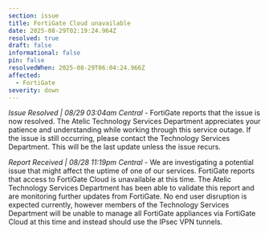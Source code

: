 ```yaml
---
section: issue
title: FortiGate Cloud unavailable
date: 2025-08-29T02:19:24.964Z
resolved: true
draft: false
informational: false
pin: false
resolvedWhen: 2025-08-29T06:04:24.966Z
affected:
  - FortiGate
severity: down
---
```

*Issue Resolved | 08/29 03:04am Central* - FortiGate reports that the issue is now resolved. The Atelic Technology Services Department appreciates your patience and understanding while working through this service outage. If the issue is still occurring, please contact the Technology Services Department. This will be the last update unless the issue recurs.

*Report Received | 08/28 11:19pm Central* - We are investigating a potential issue that might affect the uptime of one of our services. FortiGate reports that access to FortiGate Cloud is unavailable at this time. The Atelic Technology Services Department has been able to validate this report and are monitoring further updates from FortiGate. No end user disruption is expected currently, however members of the Technology Services Department will be unable to manage all FortiGate appliances via FortiGate Cloud at this time and instead should use the IPsec VPN tunnels.